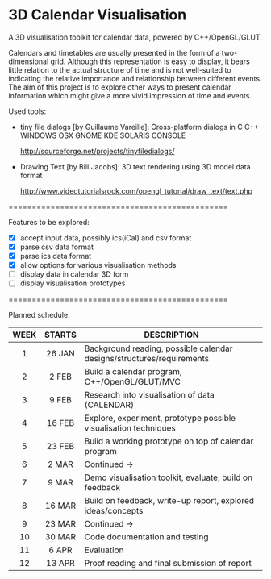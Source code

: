 # 3D Calendar Visualisation

A 3D visualisation toolkit for calendar data, powered by C++/OpenGL/GLUT. <p> Calendars and timetables are usually presented in the form of a two-dimensional grid. Although this representation is easy to display, it bears little relation to the actual structure of time and is not well-suited to indicating the relative importance and relationship between different events. The aim of this project is to explore other ways to present calendar information which might give a more vivid impression of time and events.

Used tools:
* tiny file dialogs [by Guillaume Vareille]: Cross-platform dialogs in C C++ WINDOWS OSX GNOME KDE SOLARIS CONSOLE <p>http://sourceforge.net/projects/tinyfiledialogs/
* Drawing Text [by Bill Jacobs]: 3D text rendering using 3D model data format <p>http://www.videotutorialsrock.com/opengl_tutorial/draw_text/text.php
 

===============================================

Features to be explored:
- [x] accept input data, possibly ics(iCal) and csv format
- [x] parse csv data format
- [x] parse ics data format
- [x] allow options for various visualisation methods
- [ ] display data in calendar 3D form
- [ ] display visualisation prototypes

===============================================

Planned schedule:

|   WEEK    |     STARTS     |                              DESCRIPTION                              |
|:---------:|:--------------:|-----------------------------------------------------------------------|
|     1     |     26 JAN     | Background reading, possible calendar designs/structures/requirements |
|     2     |      2 FEB     | Build a calendar program, C++/OpenGL/GLUT/MVC                         |
|     3     |      9 FEB     | Research into visualisation of data (CALENDAR)                        |
|     4     |     16 FEB     | Explore, experiment, prototype possible visualisation techniques      |
|     5     |     23 FEB     | Build a working prototype on top of calendar program                  |
|     6     |      2 MAR     | Continued &rarr;                                                      |
|     7     |      9 MAR     | Demo visualisation toolkit, evaluate, build on feedback               |
|     8     |     16 MAR     | Build on feedback, write-up report, explored ideas/concepts           |
|     9     |     23 MAR     | Continued &rarr;                                                      |
|    10     |     30 MAR     | Code documentation and testing                                        |
|    11     |      6 APR     | Evaluation                                                            |
|    12     |     13 APR     | Proof reading and final submission of report                          |

